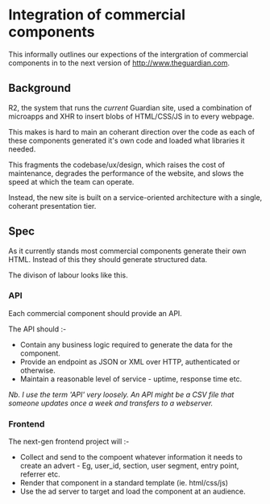 
# Integration of commercial components

This informally outlines our expections of the intergration of commercial components in to the next version of http://www.theguardian.com.

## Background

R2, the system that runs the _current_ Guardian site, used a combination of microapps and XHR to insert blobs of HTML/CSS/JS in to every webpage.

This makes is hard to main an coherant direction over the code as each of these components generated it's own code and loaded what libraries it needed.

This fragments the codebase/ux/design, which raises the cost of maintenance, degrades the performance of the website, and slows the speed at which the team can operate.

Instead, the new site is built on a service-oriented architecture with a single, coherant presentation tier.

## Spec

As it currently stands most commercial components generate their own HTML. Instead of this they should generate structured data.

The divison of labour looks like this.

### API 

Each commercial component should provide an API.

The API should :-

- Contain any business logic required to generate the data for the component. 
- Provide an endpoint as JSON or XML over HTTP, authenticated or otherwise.
- Maintain a reasonable level of service - uptime, response time etc.

_Nb. I use the term 'API' very loosely. An API might be a CSV file that someone updates once a week and transfers to a webserver._

### Frontend

The next-gen frontend project will :-

- Collect and send to the compoent whatever information it needs to create an advert - Eg, user_id, section, user segment, entry point, referrer etc.
- Render that component in a standard template (ie. html/css/js)
- Use the ad server to target and load the component at an audience.

